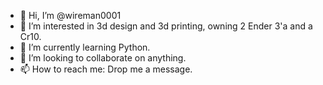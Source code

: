 - 👋 Hi, I’m @wireman0001
- 👀 I’m interested in 3d design and 3d printing, owning 2 Ender 3'a and a Cr10.
- 🌱 I’m currently learning Python.
- 💞️ I’m looking to collaborate on anything.
- 📫 How to reach me: Drop me a message.

<!---
wireman0001/wireman0001 is a ✨ special ✨ repository because its `README.md` (this file) appears on your GitHub profile.
You can click the Preview link to take a look at your changes.
--->
